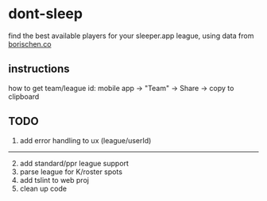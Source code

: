 # dont-sleep

find the best available players for your sleeper.app league, using data from [borischen.co](https://www.borischen.co)

## instructions

how to get team/league id:
mobile app -> "Team" -> Share -> copy to clipboard

## TODO

1. add error handling to ux (league/userId)

---

2. add standard/ppr league support
3. parse league for K/roster spots
4. add tslint to web proj
5. clean up code
